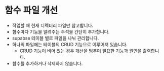 # 함수 파일 개선

* 작업할 때 현재 디렉터리 파일만 참고합니다.
* 함수마다 기능을 알려주는 주석을 간단히 추가합니다.  
* supabse 테이블 별로 파일을 나눠 관리합니다.
* 하나의 파일에는 테이블의 CRUD 기능으로 이루어져 있습니다.
  * CRUD 기능이 비어 있는 경우 개선을 멈추며 필요한 기능과 원인을 출력합니다. 
* 함수를 추가하거나 삭제하지 않습니다.